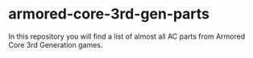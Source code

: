 # armored-core-3rd-gen-parts
 In this repository you will find a list of almost all AC parts from Armored Core 3rd Generation games.
